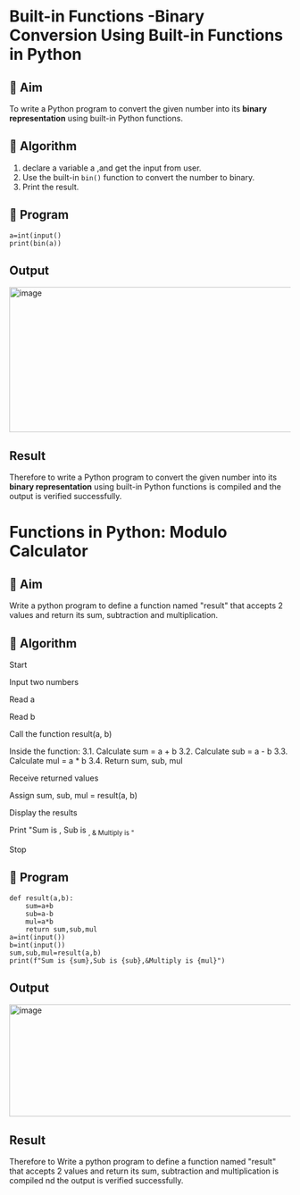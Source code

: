# Built-in Functions -Binary Conversion Using Built-in Functions in Python

## 🎯 Aim
To write a Python program to convert the given number into its **binary representation** using built-in Python functions.

## 🧠 Algorithm
1. declare a variable a ,and get the input from user.
2. Use the built-in `bin()` function to convert the number to binary.
3. Print the result.

## 🧾 Program

`````````````````
a=int(input()
print(bin(a))
``````````````````


## Output
<img width="860" height="260" alt="image" src="https://github.com/user-attachments/assets/7aaea421-bb19-4199-80bf-59c6da96186d" />


## Result
Therefore to write a Python program to convert the given number into its **binary representation** using built-in Python functions is
compiled and the output is verified successfully.

# Functions in Python: Modulo Calculator

## 🎯 Aim
Write a python program to define a function named "result" that accepts 2 values and return its sum, subtraction and multiplication.


## 🧠 Algorithm
Start

Input two numbers

Read a

Read b

Call the function result(a, b)

Inside the function:
3.1. Calculate sum = a + b
3.2. Calculate sub = a - b
3.3. Calculate mul = a * b
3.4. Return sum, sub, mul

Receive returned values

Assign sum, sub, mul = result(a, b)

Display the results

Print "Sum is <sum>, Sub is <sub>, & Multiply is <mul>"

Stop

## 🧾 Program

``````````````````````````````````````
def result(a,b):
    sum=a+b
    sub=a-b
    mul=a*b
    return sum,sub,mul
a=int(input())
b=int(input())
sum,sub,mul=result(a,b)
print(f"Sum is {sum},Sub is {sub},&Multiply is {mul}")
``````````````````````````````````````
## Output

<img width="944" height="201" alt="image" src="https://github.com/user-attachments/assets/77fc963e-6bdd-4738-8123-5f5f59b0878c" />


## Result
Therefore to Write a python program to define a function named "result" that accepts 2 values and return its sum, subtraction and multiplication
is compiled nd the output is verified successfully.

